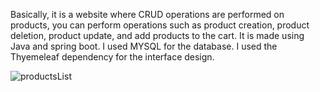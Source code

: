 Basically, it is a website where CRUD operations are performed on products, you can perform operations such as product creation, product deletion, product update, and add products to the cart.
It is made using Java and spring boot. I used MYSQL for the database. I used the Thyemeleaf dependency for the interface design.

![productsList](https://github.com/user-attachments/assets/c38f7131-0785-4244-96fd-ba41fb3dcfc4)
